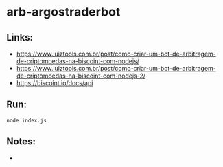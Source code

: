 # arb-argostraderbot

## Links:

- https://www.luiztools.com.br/post/como-criar-um-bot-de-arbitragem-de-criptomoedas-na-biscoint-com-nodejs/
- https://www.luiztools.com.br/post/como-criar-um-bot-de-arbitragem-de-criptomoedas-na-biscoint-com-nodejs-2/
- https://biscoint.io/docs/api

## Run:

```
node index.js
```

## Notes:

-
